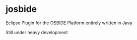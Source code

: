 josbide
=======

Eclipse Plugin for the OSBIDE Platform entirely written in Java


Still under heavy development
